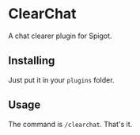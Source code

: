 # ClearChat

A chat clearer plugin for Spigot.

## Installing

Just put it in your `plugins` folder.

## Usage

The command is `/clearchat`. That's it.
